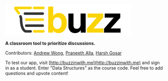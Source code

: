 ![buzz-logo](https://github.com/andrewwong97/buzz/blob/master/img/BuzzV2.png)


**A classroom tool to prioritize discussions.**


Contributors: [Andrew Wong](https://www.github.com/andrewwong97), [Praneeth Alla](https://github.com/allapk19), [Harsh Gosar](https://github.com/hdg-utd)

To test our app, visit [http://buzzinwith.me](http://buzzinwith.me) and sign in as a student. Enter "Data Structures" as the course code. Feel free to add questions and upvote content!

